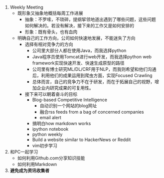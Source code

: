 1. Weekly Meeting
	* 既形象又抽象地概括每周工作进展
		* 抽象：不罗嗦，不琐碎，提纲挈领地道出遇到了哪些问题，这些问题如何解决的。若没有解决，接下来的工作又是如何安排的
		* 形象：既有骨头，也有血肉
	* 明确自己的工作方向，公司如何快速地发展，不能迷失了方向
		* 选择有相对竞争力的方向
			* 公司里大部分人都在使用Java，而我选择python
			* Java程序员使用Tomcat进行web开发，而我选择python web framework实现快速开发、快速生成原型的路径
			* 公司里有博士研究ML/DL/CRF用于NLP，而我则希望和他们沟通后，利用他们的成果运用到爬虫方面，实现Focused Crawling
			* 总体而言，自己的竞争力不在于研发，而在于拓展自己的视野，增加企业内研究成果的可复用性。
		* 接下来可以朝着奋斗的目标
			* Blog-based Competitive Intelligence
				* 自动识别一个网站的blog网址
				* 融合rss feeds from a bag of concerned companies
				* email alert
			* 搞明白how markdown works
			* ipython notebook
			* python weekly
			* Build a website similar to HackerNews or Reddit
			* vim初步学习
2. 和PC一起学习
	* 如何利用Github.com分享知识技能
	* 如何利用Markdown
3. __避免成为资讯收集者__
		